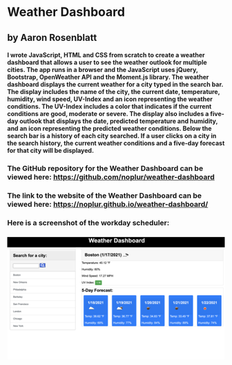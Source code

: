 # Weather Dashboard
## by Aaron Rosenblatt
#### I wrote JavaScript, HTML and CSS from scratch to create a weather dashboard that allows a user to see the weather outlook for multiple cities. The app runs in a browser and the JavaScript uses jQuery, Bootstrap, OpenWeather API and the Moment.js library. The weather dashboard displays the current weather for a city typed in the search bar. The display includes the name of the city, the current date, temperature, humidity, wind speed, UV-Index and an icon representing the weather conditions. The UV-Index includes a color that indicates if the current conditions are good, moderate or severe. The display also includes a five-day outlook that displays the date, predicted temperature and humidity, and an icon representing the predicted weather conditions. Below the search bar is a history of each city searched. If a user clicks on a city in the search history, the current weather conditions and a five-day forecast for that city will be displayed.

### The GitHub repository for the Weather Dashboard can be viewed here: https://github.com/noplur/weather-dashboard
### The link to the website of the Weather Dashboard can be viewed here: https://noplur.github.io/weather-dashboard/

### Here is a screenshot of the workday scheduler:
### ![](./assets/weather-dashboard.jpg)